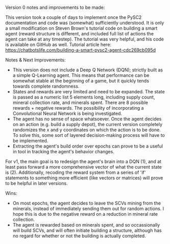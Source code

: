 Version 0 notes and improvements to be made:

This version took a couple of days to implement once the PySC2 documentation and code was (somewhat) sufficiently understood. It is only a small modification on Steven Brown's tutorial code on building a smart agent (reward structure is different, and included full list of actions the agent can take at any timestep). The tutorial was very helpful, and his code is available on GitHub as well. Tutorial article here: https://chatbotslife.com/building-a-smart-pysc2-agent-cdc269cb095d

Notes & Next Improvements:
- This version does not include a Deep Q Network (DQN); strictly built as a simple Q-Learning agent. This means that performance can be somewhat stable at the beginning of a game, but it quickly tends towards complete randomness.
- States and rewards are very limited and need to be expanded. The state is passed as a numeric list 5 elements long, including supply count, mineral collection rate, and minerals spent. There are 8 possible rewards + negative rewards. The possibility of incorporating a Convolutional Neural Network is being investigated.
- The agent has no sense of space whatsoever. Once the agent decides on an action (e.g. build a supply depot), the current version completely randomizes the x and y coordinates on which the action is to be done. To solve this, some sort of layered decision-making process will have to be implemented.
- Extracting the agent's build order over epochs can prove to be a useful in tool in tracking the agent's behavior changes.

For v1, the main goal is to redesign the agent's brain into a DQN (1), and at least pass forward a more comprehensive vector of what the current state is (2). Additionally, recoding the reward system from a series of 'if' statements to something more efficient (like vectors or matrices) will prove to be helpful in later versions.

Wins:
- On most epochs, the agent decides to leave the SCVs mining from the minerals, instead of immediately sending them out for random actions. I hope this is due to the negative reward on a reduction in mineral rate collection.
- The agent is rewarded based on minerals spent, and so occassionally will build SCVs, and will often initiate building a structure, although has no regard for whether or not the building is actually completed.
